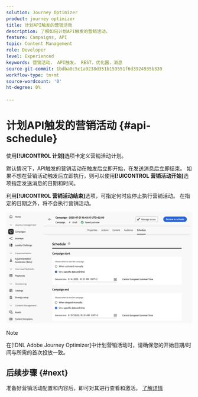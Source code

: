 ```yaml
---
solution: Journey Optimizer
product: journey optimizer
title: 计划API触发的营销活动
description: 了解如何计划API触发的营销活动。
feature: Campaigns, API
topic: Content Management
role: Developer
level: Experienced
keywords: 营销活动， API触发， REST，优化器，消息
source-git-commit: 1bdba8c5c1a9238d351b159551f6d3924935b339
workflow-type: tm+mt
source-wordcount: '0'
ht-degree: 0%

---
```



# 计划API触发的营销活动 {#api-schedule}

使用&#x200B;**[!UICONTROL 计划]**&#x200B;选项卡定义营销活动计划。

默认情况下，API触发的营销活动在触发后立即开始，在发送消息后立即结束。 如果不想在营销活动触发后立即执行，则可以使用&#x200B;**[!UICONTROL 营销活动开始]**&#x200B;选项指定发送消息的日期和时间。

利用&#x200B;**[!UICONTROL 营销活动结束]**&#x200B;选项，可指定何时应停止执行营销活动。 在指定的日期之外，将不会执行营销活动。

![](assets/api-triggered-schedule.png)

>[!NOTE]
>
>在[!DNL Adobe Journey Optimizer]中计划营销活动时，请确保您的开始日期/时间与所需的首次投放一致。

## 后续步骤 {#next}

准备好营销活动配置和内容后，即可对其进行查看和激活。 [了解详情](review-activate-campaign.md)
